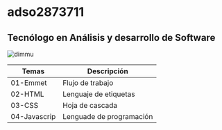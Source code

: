 # adso2873711
## Tecnólogo en Análisis y desarrollo de Software
![dimmu](https://t4.ftcdn.net/jpg/03/32/52/55/360_F_332525584_eewr2wUmv6z013SFMLnROOqOHoHkuNhP.jpg)

| Temas | Descripción |
|--|--|
| 01-Emmet | Flujo de trabajo |
| 02-HTML | Lenguaje de etiquetas |
| 03-CSS | Hoja de cascada |
| 04-Javascrip | Lenguade de programación |

